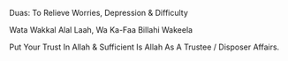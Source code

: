 Duas:
To Relieve Worries, Depression & Difficulty
	
  Wata Wakkal Alal Laah, Wa Ka-Faa Billahi Wakeela

Put Your Trust In Allah & Sufficient Is Allah As A Trustee / Disposer Affairs.
